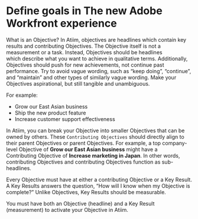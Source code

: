 

# Define goals in The new Adobe Workfront experience

<!--
<p data-mc-conditions="QuicksilverOrClassic.Draft mode">IS THIS ARTICLE NEEDED?&nbsp;OR IS THE GETTING STARTED (NEW) ONE COVERING THIS INFO?? or the article about creating goals in the Guidelines section???</p>
-->

What is an Objective? In Atiim, objectives are headlines which contain key results and contributing Objectives.&nbsp;The Objective itself is not a measurement or a task. Instead, Objectives should be headlines which&nbsp;describe what you want to achieve in qualitative terms. Additionally, Objectives should push for new achievements, not continue past performance. Try to avoid vague wording, such as “keep doing”, “continue”, and “maintain” and other types of similarly vague wording. Make your Objectives aspirational, but still tangible and unambiguous.

For example:

* Grow our East Asian business
* Ship the new product feature
* Increase customer support effectiveness

In Atiim, you can break your Objective into smaller Objectives that can be owned by others. These ```Contributing Objectives```&nbsp;should directly align to their parent Objectives or parent Objectives. For example, a top company-level Objective of **Grow our East Asian business**&nbsp;might have a Contributing&nbsp;Objective of **Increase marketing in Japan**. In other words, contributing Objectives and contributing Objectives function as sub-headlines.

Every Objective must have at either a contributing Objective or a Key Result. A Key Results answers the question, “How will I know when my Objective is complete?” Unlike Objectives, Key Results should be measurable.

You must have both an Objective (headline) and a Key Result (measurement) to activate your Objective in Atiim.

